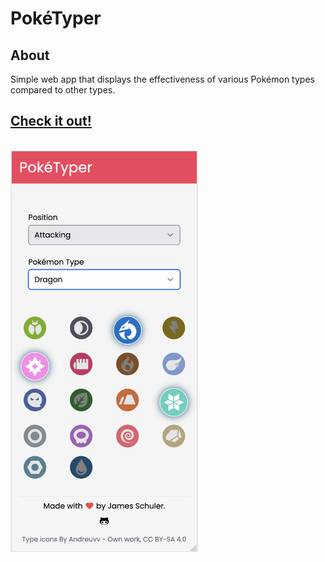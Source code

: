 # PokéTyper

## About

Simple web app that displays the effectiveness of various Pokémon types compared to other types.

## [Check it out!](https://poketyper.onrender.com/)

<br />
<img
  src="./src/assets/finalscreenshot.png"
  alt="Alt text"
  title="Optional title"
  style="display: inline-block; margin: 0 auto; max-width: 300px">
